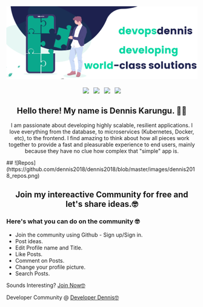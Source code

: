 ## ![devopsdennis header](https://github.com/dennis2018/dennis2018/blob/master/images/devopsdennis.png)

<p align='center'>
<a href="https://dev.to/dennis2018"><img height="30" src="https://github.com/stephenajulu/WaylonWalker/blob/main/icon/dev.png?raw=true"></a>&nbsp;&nbsp;
<a href="https://twitter.com/DENNISMBURU20"><img height="30" src="https://github.com/stephenajulu/WaylonWalker/blob/main/icon/twitter.png?raw=true"></a>&nbsp;&nbsp;
<a href="https://www.instagram.com/devopsdennis/"><img height="30" src="https://github.com/stephenajulu/WaylonWalker/blob/main/icon/instagram.jpg?raw=true"></a>&nbsp;&nbsp;
<a href="https://www.linkedin.com/in/dennis-karungu-0a44baa4/"><img height="30" src="https://github.com/stephenajulu/WaylonWalker/blob/main/icon/linkedin.png?raw=true"></a>
</p>

<h2 align="center">Hello there! My name is Dennis Karungu. 👋🤓</h2>
<p align="center">I am passionate about developing highly scalable, resilient applications. I love everything from the database, to microservices (Kubernetes, Docker, etc), to the frontend. I find amazing to think about how all pieces work together to provide a fast and pleasurable experience to end users, mainly because they have no clue how complex that "simple" app is.


</p>
## ![Repos](https://github.com/dennis2018/dennis2018/blob/master/images/dennis2018_repos.png)

<h2 align="center">Join my intereactive Community for free and let's share ideas.🤓</h2>
<h3 align="left">Here's what you can do on the community 🤓</h3>

- Join the community using Github - Sign up/Sign in.
- Post ideas.
- Edit Profile name and Title.
- Like Posts.
- Comment on Posts.
- Change your profile picture.
- Search Posts.

Sounds Interesting? [Join Now🤓](https://projectbeam.vercel.app/) 

Developer Community @ [Developer Dennis🤓](https://developerdennis.com/) 
